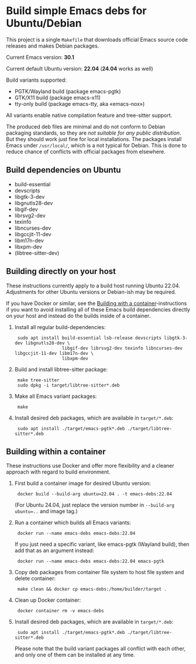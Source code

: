 # Build simple Emacs debs for Ubuntu/Debian

This project is a single `Makefile` that downloads official Emacs source code
releases and makes Debian packages.

Current Emacs version: **30.1**

Current default Ubuntu version: **22.04** (**24.04** works as well)

Build variants supported:
- PGTK/Wayland build   (package emacs-pgtk)
- GTK/X11 build        (package emacs-x11)
- tty-only build       (package emacs-tty, aka «emacs-nox»)

All variants enable native compilation feature and tree-sitter support.

The produced deb files are minimal and do not conform to Debian packaging
standards, so they are *not suitable for any public distribution*. But they
should work just fine for local installations. The packages install Emacs under
`/usr/local/`, which is a not typical for Debian. This is done to reduce chance
of conflicts with official packages from elsewhere.

## Build dependencies on Ubuntu

- build-essential
- devscripts
- libgtk-3-dev
- libgnutls28-dev
- libgif-dev
- librsvg2-dev
- texinfo
- libncurses-dev
- libgccjit-11-dev
- libm17n-dev
- libxpm-dev
- (libtree-sitter-dev)

## Building directly on your host

These instructions currently apply to a build host running Ubuntu 22.04.
Adjustments for other Ubuntu versions or Debian-ish may be required.

If you have Docker or similar, see the [Building with a
container](#container)-instructions if you want to avoid installing all of these
Emacs build dependencies directly on your host and instead do the builds inside
of a container.

1. Install all regular build-dependencies:

        sudo apt install build-essential lsb-release devscripts libgtk-3-dev libgnutls28-dev \
                         libgif-dev librsvg2-dev texinfo libncurses-dev libgccjit-11-dev libm17n-dev \
                         libxpm-dev

2. Build and install libtree-sitter package:

        make tree-sitter
        sudo dpkg -i target/libtree-sitter*.deb

3. Make all Emacs variant packages:

        make

4. Install desired deb packages, which are available in `target/*.deb`:

        sudo apt install ./target/emacs-pgtk*.deb ./target/libtree-sitter*.deb

## Building within a container             <a name="container"></a>

These instructions use Docker and offer more flexibility and a cleaner approach
with regard to build environment.

1. First build a container image for desired Ubuntu version:

        docker build --build-arg ubuntu=22.04 . -t emacs-debs:22.04
        
   (For Ubuntu 24.04, just replace the version number in `--build-arg ubuntu=..`
   and image tag.)

2. Run a container which builds all Emacs variants:

        docker run --name emacs-debs emacs-debs:22.04
        
   If you just need a specific variant, like emacs-pgtk (Wayland build), then add
   that as an argument instead:
   
        docker run --name emacs-debs emacs-debs:22.04 emacs-pgtk
        
3. Copy deb packages from container file system to host file system and delete container:

        make clean && docker cp emacs-debs:/home/builder/target .

4. Clean up Docker container:

        docker container rm -v emacs-debs

5. Install desired deb packages, which are available in `target/*.deb`:

        sudo apt install ./target/emacs-pgtk*.deb ./target/libtree-sitter*.deb

   Please note that the build variant packages all conflict with each other, and
   only one of them can be installed at any time.
